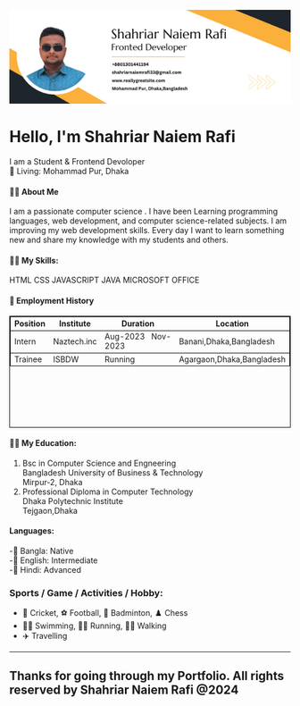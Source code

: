 ![Shahriar Naiem](img/Shahriar.png)
# Hello, I'm Shahriar Naiem Rafi
I am a Student & Frontend Devoloper <br/>
🏡 Living: Mohammad Pur, Dhaka<br/>

####  👨‍🏫 About Me
I am a passionate computer science . I have been Learning programming languages, web development, and computer science-related subjects. I am improving my web development skills. Every day I want to learn something new and share my knowledge with my students and others. 

#### 👨‍💻 My Skills:
 HTML CSS JAVASCRIPT JAVA MICROSOFT OFFICE

 #### 💼   Employment History

  <table style="border:1px solid Black; text-align: justify; border-collapse: collapse;  height: 200px;">
        <tr style="text-align: center; border:1px solid Black;">
            <th>Position</th>
            <th>Institute</th>
            <th>Duration</th>
            <th>Location</th>
        </tr>
        <tr style=" border:1px solid Black;">
            <td>Intern</td>
            <td>Naztech.inc</td>
            <td>Aug-2023 Nov-2023</td>
            <td>Banani,Dhaka,Bangladesh</td>
        </tr>
        <tr style="border:1px solid Black;">
        <td>Trainee</td>
            <td>ISBDW</td>
            <td>Running</td>
            <td>Agargaon,Dhaka,Bangladesh</td>
        </tr>
        </table>
        
 
 #### 👨‍🎓 My Education:
 1. Bsc in Computer Science and Engneering    
    Bangladesh University of Business & Technology    
    Mirpur-2, Dhaka
2. Professional Diploma in Computer Technology                  
    Dhaka Polytechnic Institute             
    Tejgaon,Dhaka

####  Languages:
-🏁 Bangla: Native      
-🏁 English: Intermediate        
-🏁 Hindi: Advanced
### Sports / Game / Activities / Hobby:


- 🏏 Cricket, ⚽ Football, 🏸 Badminton, ♟️ Chess
-    🏊‍♂️ Swimming, 🏃‍♂️ Running, 🚶‍♂️ Walking
-   ✈️ Travelling                       

---
Thanks for going through my Portfolio. All rights reserved by Shahriar Naiem Rafi @2024
---
    
